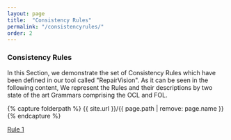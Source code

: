 ```yaml
---
layout: page
title:  "Consistency Rules"
permalink: "/consistencyrules/"
order: 2
---
```


### Consistency Rules

In this Section, we demonstrate the set of Consistency Rules which have been defined in our tool called "RepairVision". As it can be seen in the following content, We represent the Rules and their descriptions by two state of the art Grammars comprising the OCL and FOL.

<html>
  <body>
{% capture folderpath %}
{{ site.url }}/{{ page.path | remove: page.name }}
{% endcapture %}

<a href="{{folderpath}}images/Folie10.png" target="_blank"> 

Rule 1

</a>

</body>
</html>
